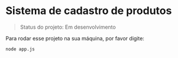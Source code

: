 # Sistema de cadastro de produtos

> Status do projeto: Em desenvolvimento

Para rodar esse projeto na sua máquina, por favor digite:

```
node app.js
```

